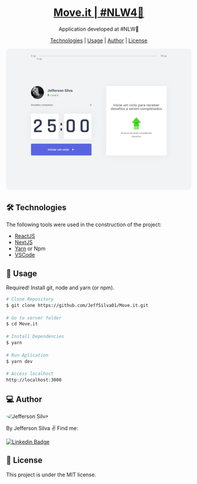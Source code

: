 <h1 align="center">
    <a href="https://moveit-97zq65dkd-jeffsilva01.vercel.app/" >Move.it | #NLW4🔗</a>
</h1>
<p align="center"> Application developed at #NLW🚀 </p>

<p align="center">
 <a href="#technologies">Technologies</a> | 
 <a href="#usage">Usage</a> | 
 <a href="#author">Author</a> | 
 <a href="#license">License</a>
</p>

<img width="600" style="border-radius: 10px" height="auto" alt="level.up" title="Level Up" src="public/screenshot.png">

<h2 id="technologies"> 🛠 Technologies </h2>

The following tools were used in the construction of the project:

- [ReactJS](https://reactjs.org)
- [NextJS](https://nextjs.org)
- [Yarn](https://yarnpkg.com) or Npm
- [VSCode](https://code.visualstudio.com)

<h2 id="usage" > 👷 Usage </h2>

Required! Install git, node and yarn (or npm).

```bash
# Clone Repository
$ git clone https://github.com/JeffSilva01/Move.it.git

# Go to server folder
$ cd Move.it

# Install Dependencies
$ yarn

# Run Aplication
$ yarn dev

# Access localhost
http://localhost:3000
```

<h2 id="author"> 💻 Author </h2>

<img style="border-radius: 50%;" src="https://github.com/jeffsilva01.png" width="100px;" alt="Jefferson Silva"/>

By Jefferson Silva ✌️ Find me:

[![Linkedin Badge](https://img.shields.io/badge/-Jefferson_Silva-blue?style=flat-square&logo=Linkedin&logoColor=white&link=https://www.linkedin.com/in/jeffsilva01/)](https://www.linkedin.com/in/jeffsilva01/)

<h2 id="license"> 📝 License </h2>

This project is under the MIT license.
